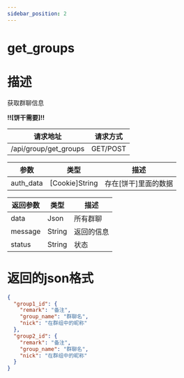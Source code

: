 ```yaml
---
sidebar_position: 2
---
```


# get_groups

# 描述

获取群聊信息

**!!\[饼干需要\]!!**

| 请求地址                  | 请求方式     |
|-----------------------|----------|
| /api/group/get_groups | GET/POST |

| 参数        | 类型               | 描述            |
|-----------|------------------|---------------|
| auth_data | \[Cookie\]String | 存在\[饼干\]里面的数据 |

| 返回参数    | 类型     | 描述    |
|---------|--------|-------|
| data    | Json   | 所有群聊  |
| message | String | 返回的信息 |
| status  | String | 状态    |

# 返回的json格式

```json
{
  "group1_id": {
    "remark": "备注",
    "group_name": "群聊名",
    "nick": "在群组中的昵称"
  },
  "group2_id": {
    "remark": "备注",
    "group_name": "群聊名",
    "nick": "在群组中的昵称"
  }
}
```
